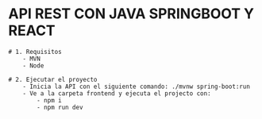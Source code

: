 # API REST CON JAVA SPRINGBOOT Y REACT

    # 1. Requisitos
        - MVN
        - Node

    # 2. Ejecutar el proyecto
        - Inicia la API con el siguiente comando: ./mvnw spring-boot:run
        - Ve a la carpeta frontend y ejecuta el projecto con:
            - npm i
            - npm run dev
